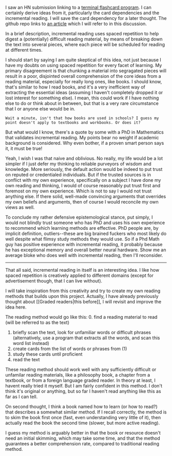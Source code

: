 I saw an HN submission linking to a [terminal flashcard program](https://github.com/TBS1996/speki). I can certainly derive ideas from it, particularly the card dependencies and the incremental reading. I will save the card dependency for a later thought. The github repo links to [an article](https://www.masterhowtolearn.com/2019-08-06-supermemos-incremental-reading-explained/) which I will refer to in this discussion.

In a brief description, incremental reading uses spaced repetition to help digest a (potentially) difficult reading material, by means of breaking down the text into several pieces, where each piece will be scheduled for reading at different times.

I should start by saying I am quite skeptical of this idea, not just because I have my doubts on using spaced repetition for every facet of learning. My primary disagreement is that chunking a material into segragated pieces will result in a poor, disjointed overall comprehension of the core ideas from a reading material, especially for really long ones, like books. I should know, that's similar to how I read books, and it's a very inefficient way of extracting the essential ideas (assuming I haven't completely dropped it or lost interest for something else). I mean, this could work if I have nothing else to do or think about in between, but that is a very rare circumstance that I or anyone else would be in. 

```
Wait a minute, isn't that how books are used in schools? I guess my point doesn't apply to textbooks and workbooks. Or does it?
```

But what would I know, there's a quote by some with a PhD in Mathematics that validates incremental reading. My points bear no weight if academic background is considered. Why even bother, if a proven smart person says it, it must be true!

Yeah, I wish I was that naive and oblivious. No really, my life would be a lot simpler if I just defer my thinking to reliable purveyors of wisdom and knowledge. More seriously, the default action would be indeed to put trust on reputed or credentialed individuals. But if the trusted sources is in conflict with my own experience, specifically on a subject I have done my own reading and  thinking, I would of course reasonably put trust first and foremost on my own experience. Which is not to say I would not trust anything else. If there solid, well-made convincing arguments that overrides my own beliefs and arguments, then of course I would reconcile my own views as well.

To conclude my rather defensive epistemological stance, put simply, I would not blindly trust someone who has PhD and uses his own experience to recommend which learning methods are effective. PhD people are, by implicit definition, outliers--these are big brained fuckers who most likely do well despite what flimsy study methods they would use. So if a Phd Math guy has positive experience with incremental reading, it probably because he has exceptional memory and overall better neural hardware. Show me an average bloke who does well with incremental reading, then I'll reconsider.

---

That all said, incremental reading in itself is an interesting idea. I like how spaced repetition is creatively applied to different domains (except for advertisement though, that I can live without).

I will take inspiration from this creativity and try to create my own reading methods that builds upon this project. Actually, I have already previously thought about [[Graded readers|this before]], I will revisit and improve the idea here.

The reading method would go like this:
0. find a reading material to read (will be referred to as the text)
1. briefly scan the text, look for unfamiliar words or difficult phrases
    (alternatively, use a program that extracts all the words, and scan this word list instead)
2. create cards from the list of words or phrases from (1)
3. study these cards until proficient
4. read the text

These reading method should work well with any sufficiently difficult or unfamilar reading materials, like a philosophy book, a chapter from a textbook, or from a foreign language graded reader. In theory at least, I havent really tried it myself. But I am fairly confident in this method. I don't think it's original or anything, but so far I haven't read anything like this as far as I can tell.

On second thought, I think a book named how to learn (or how to read?) that describes a somewhat similar method. If I recall correctly, the method is to skim the book first once (fast, even understanding very little of it), then actually read the book the second time (slower, but more active reading).

I guess my method is arguably better in that the book or resource doesn't need an initial skimming, which may take some time, and that the method guarantees a better comprehension rate, compared to traditional reading method.


